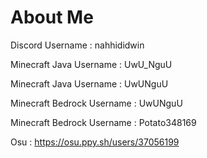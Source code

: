 # About Me
Discord Username : nahhididwin

Minecraft Java Username : UwU_NguU

Minecraft Java Username : UwUNguU

Minecraft Bedrock Username : UwUNguU

Minecraft Bedrock Username : Potato348169

Osu : https://osu.ppy.sh/users/37056199

